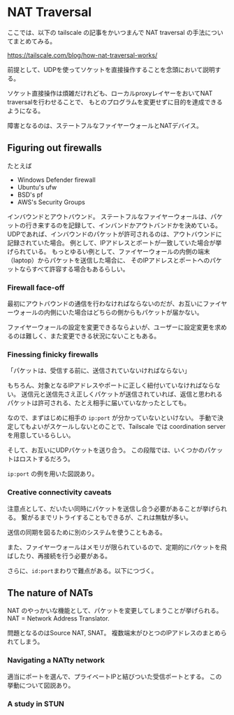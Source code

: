# NAT Traversal

ここでは、以下の tailscale の記事をかいつまんで NAT traversal の手法についてまとめてみる。

https://tailscale.com/blog/how-nat-traversal-works/


前提として、UDPを使ってソケットを直接操作することを念頭において説明する。

ソケット直接操作は煩雑だけれども、ローカルproxyレイヤーをおいてNAT traversalを行わせることで、
もとのプログラムを変更せずに目的を達成できるようになる。


障害となるのは、ステートフルなファイヤーウォールとNATデバイス。


## Figuring out firewalls

たとえば

* Windows Defender firewall
* Ubuntu's ufw
* BSD's pf
* AWS's Security Groups

インバウンドとアウトバウンド。
ステートフルなファイヤーウォールは、パケットの行き来するのを記録して、インバンドかアウトバンドかを決めている。
UDPであれば、インバウンドのパケットが許可されるのは、アウトバウンドに記録されていた場合。
例として、IPアドレスとポートが一致していた場合が挙げられている。
もっとゆるい例として、ファイヤーウォールの内側の端末（laptop）からパケットを送信した場合に、
そのIPアドレスとポートへのパケットならすべて許容する場合もあるらしい。


### Firewall face-off

最初にアウトバウンドの通信を行わなければならないのだが、お互いにファイヤーウォールの内側にいた場合はどちらの側からもパケットが届かない。

ファイヤーウォールの設定を変更できるならよいが、ユーザーに設定変更を求めるのは難しく、また変更できる状況にないこともある。

### Finessing finicky firewalls

「パケットは、受信する前に、送信されていないければならない」

もちろん、対象となるIPアドレスやポートに正しく紐付いていなければならない。
送信元と送信先さえ正しくパケットが送信されていれば、返信と思われるパケットは許可される、たとえ相手に届いていなかったとしても。

なので、まずはじめに相手の `ip:port` が分かっていないといけない。
手動で決定してもよいがスケールしないとのことで、Tailscale では coordination server を用意しているらしい。

そして、お互いにUDPパケットを送り合う。
この段階では、いくつかのパケットはロストするだろう。

`ip:port` の例を用いた図説あり。


### Creative connectivity caveats

注意点として、だいたい同時にパケットを送信し合う必要があることが挙げられる。
繋がるまでリトライすることもできるが、これは無駄が多い。

送信の同期を図るために別のシステムを使うこともある。

また、ファイヤーウォールはメモリが限られているので、定期的にパケットを飛ばしたり、再接続を行う必要がある。

さらに、`id:port`まわりで難点がある。以下につづく。

## The nature of NATs

NAT のやっかいな機能として、パケットを変更してしまうことが挙げられる。
NAT = Network Address Translator.

問題となるのはSource NAT, SNAT。
複数端末がひとつのIPアドレスのまとめられてしまう。

### Navigating a NATty network

適当にポートを選んで、プライベートIPと結びついた受信ポートとする。
この挙動について図説あり。

### A study in STUN




